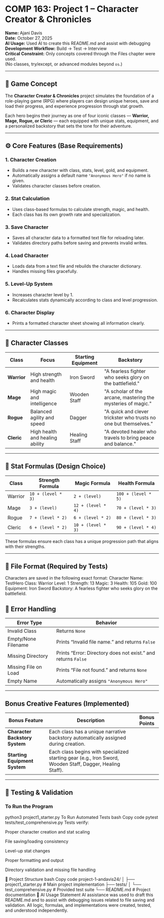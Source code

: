 # COMP 163: Project 1 – Character Creator & Chronicles

**Name:** Ajani Davis  
**Date:** October 27, 2025  
**AI Usage:** Used AI to create this README.md and assist with debugging  
**Development Workflow:** Build → Test → Interview  
**Critical Constraint:** Only concepts covered through the Files chapter were used.  
(No classes, try/except, or advanced modules beyond `os`.)

---

## 🧩 Game Concept

The **Character Creator & Chronicles** project simulates the foundation of a role-playing game (RPG) where players can design unique heroes, save and load their progress, and experience progression through stat growth.  

Each hero begins their journey as one of four iconic classes — **Warrior, Mage, Rogue, or Cleric** — each equipped with unique stats, equipment, and a personalized backstory that sets the tone for their adventure.

---

## ⚙️ Core Features (Base Requirements)

### 1. Character Creation
- Builds a new character with class, stats, level, gold, and equipment.
- Automatically assigns a default name `"Anonymous Hero"` if no name is given.
- Validates character classes before creation.

### 2. Stat Calculation
- Uses class-based formulas to calculate strength, magic, and health.
- Each class has its own growth rate and specialization.

### 3. Save Character
- Saves all character data to a formatted text file for reloading later.
- Validates directory paths before saving and prevents invalid writes.

### 4. Load Character
- Loads data from a text file and rebuilds the character dictionary.
- Handles missing files gracefully.

### 5. Level-Up System
- Increases character level by 1.
- Recalculates stats dynamically according to class and level progression.

### 6. Character Display
- Prints a formatted character sheet showing all information clearly.

---

## 🧙 Character Classes

| Class | Focus | Starting Equipment | Backstory |
|--------|--------|--------------------|------------|
| **Warrior** | High strength and health | Iron Sword | "A fearless fighter who seeks glory on the battlefield." |
| **Mage** | High magic and intelligence | Wooden Staff | "A scholar of the arcane, mastering the mysteries of magic." |
| **Rogue** | Balanced agility and speed | Dagger | "A quick and clever trickster who trusts no one but themselves." |
| **Cleric** | High health and healing ability | Healing Staff | "A devoted healer who travels to bring peace and balance." |

---

## 🧮 Stat Formulas (Design Choice)

| Class | Strength Formula | Magic Formula | Health Formula |
|--------|------------------|----------------|----------------|
| Warrior | `10 + (level * 3)` | `2 + (level)` | `100 + (level * 5)` |
| Mage | `3 + (level)` | `12 + (level * 4)` | `70 + (level * 3)` |
| Rogue | `7 + (level * 2)` | `6 + (level * 2)` | `80 + (level * 3)` |
| Cleric | `6 + (level * 2)` | `10 + (level * 3)` | `90 + (level * 4)` |

These formulas ensure each class has a unique progression path that aligns with their strengths.

---

## 💾 File Format (Required by Tests)

Characters are saved in the following exact format:
Character Name: TestHero
Class: Warrior
Level: 1
Strength: 13
Magic: 3
Health: 105
Gold: 100
Equipment: Iron Sword
Backstory: A fearless fighter who seeks glory on the battlefield.


## 📜 Error Handling

| Error Type | Behavior |
|-------------|-----------|
| Invalid Class | Returns `None` |
| Empty/None Filename | Prints “Invalid file name.” and returns `False` |
| Missing Directory | Prints “Error: Directory does not exist.” and returns `False` |
| Missing File on Load | Prints “File not found.” and returns `None` |
| Empty Name | Automatically assigns `"Anonymous Hero"` |

---

##  Bonus Creative Features (Implemented)

| Bonus Feature | Description | Bonus Points |
|----------------|--------------|--------------|
| **Character Backstory System** | Each class has a unique narrative backstory automatically assigned during creation. |
| **Starting Equipment System** | Each class begins with specialized starting gear (e.g., Iron Sword, Wooden Staff, Dagger, Healing Staff). |


---

## 🧪 Testing & Validation

### To Run the Program

python3 project1_starter.py
To Run Automated Tests
bash
Copy code
pytest tests/test_comprehensive.py
Tests verify:

Proper character creation and stat scaling

File saving/loading consistency

Level-up stat changes

Proper formatting and output

Directory validation and missing file handling

📁 Project Structure
bash
Copy code
project-1-andavis24/
│
├── project1_starter.py          # Main project implementation
├── tests/
│   └── test_comprehensive.py    # Provided test suite
└── README.md                    # Project documentation
💬 AI Usage Statement
AI assistance was used to draft this README.md and to assist with debugging issues related to file saving and validation.
All logic, formulas, and implementations were created, tested, and understood independently.
